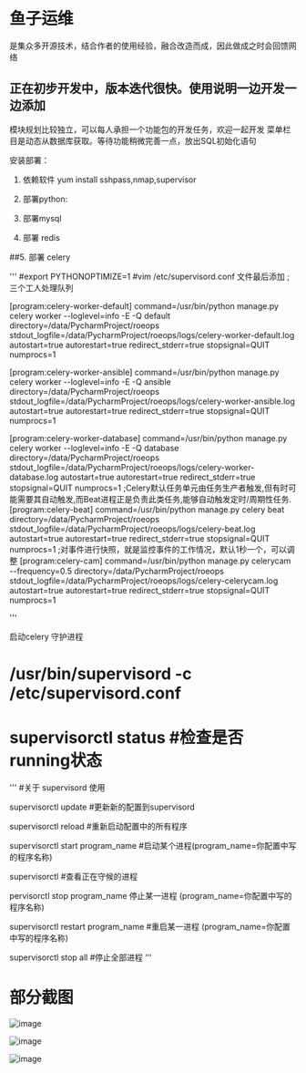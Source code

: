 # 鱼子运维
是集众多开源技术，结合作者的使用经验，融合改造而成，因此做成之时会回馈网络


## 正在初步开发中，版本迭代很快。使用说明一边开发一边添加
模块规划比较独立，可以每人承担一个功能包的开发任务，欢迎一起开发
菜单栏目是动态从数据库获取。等待功能稍微完善一点，放出SQL初始化语句




安装部署：
1. 依赖软件
yum install sshpass,nmap,supervisor

2. 部署python:

3. 部署mysql

4. 部署 redis

##5. 部署 celery

'''
 #export PYTHONOPTIMIZE=1
 #vim /etc/supervisord.conf
文件最后添加
;三个工人处理队列

[program:celery-worker-default]
command=/usr/bin/python manage.py celery worker --loglevel=info -E -Q default
directory=/data/PycharmProject/roeops
stdout_logfile=/data/PycharmProject/roeops/logs/celery-worker-default.log
autostart=true
autorestart=true
redirect_stderr=true
stopsignal=QUIT
numprocs=1

[program:celery-worker-ansible]
command=/usr/bin/python manage.py celery worker --loglevel=info -E -Q ansible
directory=/data/PycharmProject/roeops
stdout_logfile=/data/PycharmProject/roeops/logs/celery-worker-ansible.log
autostart=true
autorestart=true
redirect_stderr=true
stopsignal=QUIT
numprocs=1

[program:celery-worker-database]
command=/usr/bin/python manage.py celery worker --loglevel=info -E -Q database
directory=/data/PycharmProject/roeops
stdout_logfile=/data/PycharmProject/roeops/logs/celery-worker-database.log
autostart=true
autorestart=true
redirect_stderr=true
stopsignal=QUIT
numprocs=1
;Celery默认任务单元由任务生产者触发,但有时可能需要其自动触发,而Beat进程正是负责此类任务,能够自动触发定时/周期性任务.
[program:celery-beat]
command=/usr/bin/python manage.py celery beat
directory=/data/PycharmProject/roeops
stdout_logfile=/data/PycharmProject/roeops/logs/celery-beat.log
autostart=true
autorestart=true
redirect_stderr=true
stopsignal=QUIT
numprocs=1
;对事件进行快照，就是监控事件的工作情况，默认1秒一个，可以调整
[program:celery-cam]
command=/usr/bin/python manage.py celerycam --frequency=0.5
directory=/data/PycharmProject/roeops
stdout_logfile=/data/PycharmProject/roeops/logs/celery-celerycam.log
autostart=true
autorestart=true
redirect_stderr=true
stopsignal=QUIT
numprocs=1

'''

启动celery 守护进程
# /usr/bin/supervisord -c /etc/supervisord.conf
# supervisorctl status #检查是否running状态
'''
#关于 supervisord 使用


supervisorctl update #更新新的配置到supervisord

supervisorctl reload #重新启动配置中的所有程序

supervisorctl start program_name #启动某个进程(program_name=你配置中写的程序名称)

supervisorctl #查看正在守候的进程

pervisorctl stop program_name 停止某一进程 (program_name=你配置中写的程序名称)

supervisorctl restart program_name #重启某一进程 (program_name=你配置中写的程序名称)

supervisorctl stop all #停止全部进程
‘’‘
# 部分截图

![image](https://github.com/qingduyu/roe/blob/master/demo_image/login3.gif)


![image](https://github.com/qingduyu/roe/blob/master/demo_image/demo1.jpg)

![image](https://github.com/qingduyu/roe/blob/master/demo_image/demo2.jpg)